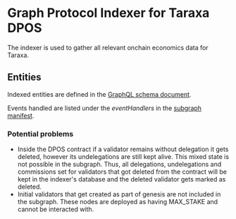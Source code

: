 # Graph Protocol Indexer for Taraxa DPOS

The indexer is used to gather all relevant onchain economics data for Taraxa.

## Entities

Indexed entities are defined in the [GraphQL schema document](./schema.graphql).

Events handled are listed under the _eventHandlers_ in the [subgraph manifest](./subgraph.yaml).

### Potential problems

- Inside the DPOS contract if a validator remains without delegation it gets deleted, however its undelegations are still kept alive. This mixed state is not possible in the subgraph. Thus, all delegations, undelegations and commissions set for validators that got deleted from the contract will be kept in the indexer's database and the deleted validator gets marked as deleted.
- Initial validators that get created as part of genesis are not included in the subgraph. These nodes are deployed as having MAX_STAKE and cannot be interacted with.
